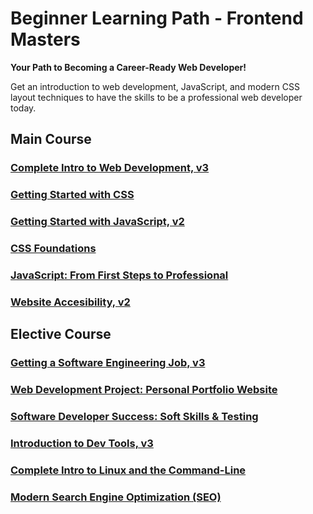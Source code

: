 # Beginner Learning Path - Frontend Masters

**Your Path to Becoming a Career-Ready Web Developer!**

Get an introduction to web development, JavaScript, and modern CSS layout techniques to have the skills to be a professional web developer today.

## Main Course

### [Complete Intro to Web Development, v3](https://frontendmasters.com/courses/web-development-v3/)

### [Getting Started with CSS](https://frontendmasters.com/courses/getting-started-css/)

### [Getting Started with JavaScript, v2](https://frontendmasters.com/courses/getting-started-javascript-v2/)

### [CSS Foundations](https://frontendmasters.com/courses/css-foundations/)

### [JavaScript: From First Steps to Professional](https://frontendmasters.com/courses/javascript-first-steps/)

### [Website Accesibility, v2](https://frontendmasters.com/courses/accessibility-v2/)

## Elective Course

### [Getting a Software Engineering Job, v3](https://frontendmasters.com/courses/getting-a-job-v3/)

### [Web Development Project: Personal Portfolio Website](https://frontendmasters.com/courses/portfolio-website/)

### [Software Developer Success: Soft Skills & Testing](https://frontendmasters.com/courses/dev-soft-skills/)

### [Introduction to Dev Tools, v3](https://frontendmasters.com/courses/dev-tools/)

### [Complete Intro to Linux and the Command-Line](https://frontendmasters.com/courses/linux-command-line/)

### [Modern Search Engine Optimization (SEO)](https://frontendmasters.com/courses/modern-seo/)

